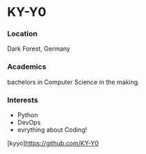 # KY-Y0

### Location

Dark Forest, Germany

### Academics

bachelors in Computer Science in the making.

### Interests

- Python
- DevOps
- evrything about Coding!

[kyyo]https://github.com/KY-Y0

